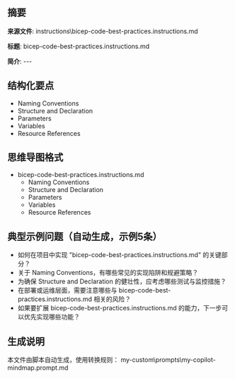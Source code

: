 ## 摘要

**来源文件**: instructions\bicep-code-best-practices.instructions.md

**标题**: bicep-code-best-practices.instructions.md

**简介**: ---

## 结构化要点

- Naming Conventions
- Structure and Declaration
- Parameters
- Variables
- Resource References

## 思维导图格式

- bicep-code-best-practices.instructions.md
  - Naming Conventions
  - Structure and Declaration
  - Parameters
  - Variables
  - Resource References

## 典型示例问题（自动生成，示例5条）

- 如何在项目中实现 "bicep-code-best-practices.instructions.md" 的关键部分？
- 关于 Naming Conventions，有哪些常见的实现陷阱和规避策略？
- 为确保 Structure and Declaration 的健壮性，应考虑哪些测试与监控措施？
- 在部署或运维层面，需要注意哪些与 bicep-code-best-practices.instructions.md 相关的风险？
- 如果要扩展 bicep-code-best-practices.instructions.md 的能力，下一步可以优先实现哪些功能？

## 生成说明

本文件由脚本自动生成，使用转换规则： my-custom\prompts\my-copilot-mindmap.prompt.md
